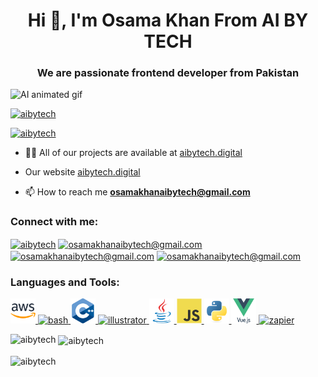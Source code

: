 <h1 align="center">Hi 👋, I'm Osama Khan From AI BY TECH</h1>
<h3 align="center">We are passionate frontend developer from Pakistan</h3>

<img  src="https://www.analyticsinsight.net/wp-content/uploads/2020/03/AI_Animated.gif" alt="AI animated gif">
	

<p align="left"> <a href="https://github.com/ryo-ma/github-profile-trophy"><img src="https://github-profile-trophy.vercel.app/?username=aibytech" alt="aibytech" /></a> </p>

<p align="left"> <a href="https://twitter.com/aibytech" target="blank"><img src="https://img.shields.io/twitter/follow/aibytech?logo=twitter&style=for-the-badge" alt="aibytech" /></a> </p>

- 👨‍💻 All of our projects are available at [aibytech.digital](aibytech.digital)

- Our website [aibytech.digital](aibytech.digital)

- 📫 How to reach me **osamakhanaibytech@gmail.com**

<h3 align="left">Connect with me:</h3>
<p align="left">
<a href="https://twitter.com/aibytech" target="blank"><img align="center" src="https://raw.githubusercontent.com/rahuldkjain/github-profile-readme-generator/master/src/images/icons/Social/twitter.svg" alt="aibytech" height="30" width="40" /></a>
<a href="https://linkedin.com/in/osamakhanaibytech@gmail.com" target="blank"><img align="center" src="https://raw.githubusercontent.com/rahuldkjain/github-profile-readme-generator/master/src/images/icons/Social/linked-in-alt.svg" alt="osamakhanaibytech@gmail.com" height="30" width="40" /></a>
<a href="https://fb.com/osamakhanaibytech@gmail.com" target="blank"><img align="center" src="https://raw.githubusercontent.com/rahuldkjain/github-profile-readme-generator/master/src/images/icons/Social/facebook.svg" alt="osamakhanaibytech@gmail.com" height="30" width="40" /></a>
<a href="https://instagram.com/osamakhanaibytech@gmail.com" target="blank"><img align="center" src="https://raw.githubusercontent.com/rahuldkjain/github-profile-readme-generator/master/src/images/icons/Social/instagram.svg" alt="osamakhanaibytech@gmail.com" height="30" width="40" /></a>
</p>

<h3 align="left">Languages and Tools:</h3>
<p align="left"> <a href="https://aws.amazon.com" target="_blank" rel="noreferrer"> <img src="https://raw.githubusercontent.com/devicons/devicon/master/icons/amazonwebservices/amazonwebservices-original-wordmark.svg" alt="aws" width="40" height="40"/> </a> <a href="https://www.gnu.org/software/bash/" target="_blank" rel="noreferrer"> <img src="https://www.vectorlogo.zone/logos/gnu_bash/gnu_bash-icon.svg" alt="bash" width="40" height="40"/> </a> <a href="https://www.w3schools.com/cpp/" target="_blank" rel="noreferrer"> <img src="https://raw.githubusercontent.com/devicons/devicon/master/icons/cplusplus/cplusplus-original.svg" alt="cplusplus" width="40" height="40"/> </a> <a href="https://www.adobe.com/in/products/illustrator.html" target="_blank" rel="noreferrer"> <img src="https://www.vectorlogo.zone/logos/adobe_illustrator/adobe_illustrator-icon.svg" alt="illustrator" width="40" height="40"/> </a> <a href="https://www.java.com" target="_blank" rel="noreferrer"> <img src="https://raw.githubusercontent.com/devicons/devicon/master/icons/java/java-original.svg" alt="java" width="40" height="40"/> </a> <a href="https://developer.mozilla.org/en-US/docs/Web/JavaScript" target="_blank" rel="noreferrer"> <img src="https://raw.githubusercontent.com/devicons/devicon/master/icons/javascript/javascript-original.svg" alt="javascript" width="40" height="40"/> </a> <a href="https://www.python.org" target="_blank" rel="noreferrer"> <img src="https://raw.githubusercontent.com/devicons/devicon/master/icons/python/python-original.svg" alt="python" width="40" height="40"/> </a> <a href="https://vuejs.org/" target="_blank" rel="noreferrer"> <img src="https://raw.githubusercontent.com/devicons/devicon/master/icons/vuejs/vuejs-original-wordmark.svg" alt="vuejs" width="40" height="40"/> </a> <a href="https://zapier.com" target="_blank" rel="noreferrer"> <img src="https://www.vectorlogo.zone/logos/zapier/zapier-icon.svg" alt="zapier" width="40" height="40"/> </a> </p>

<p><img align="left" src="https://github-readme-stats.vercel.app/api/top-langs?username=aibytech&show_icons=true&locale=en&layout=compact" alt="aibytech" /></p>

<p>&nbsp;<img align="center" src="https://github-readme-stats.vercel.app/api?username=aibytech&show_icons=true&locale=en" alt="aibytech" /></p>

<p><img align="center" src="https://github-readme-streak-stats.herokuapp.com/?user=aibytech&" alt="aibytech" /></p>
